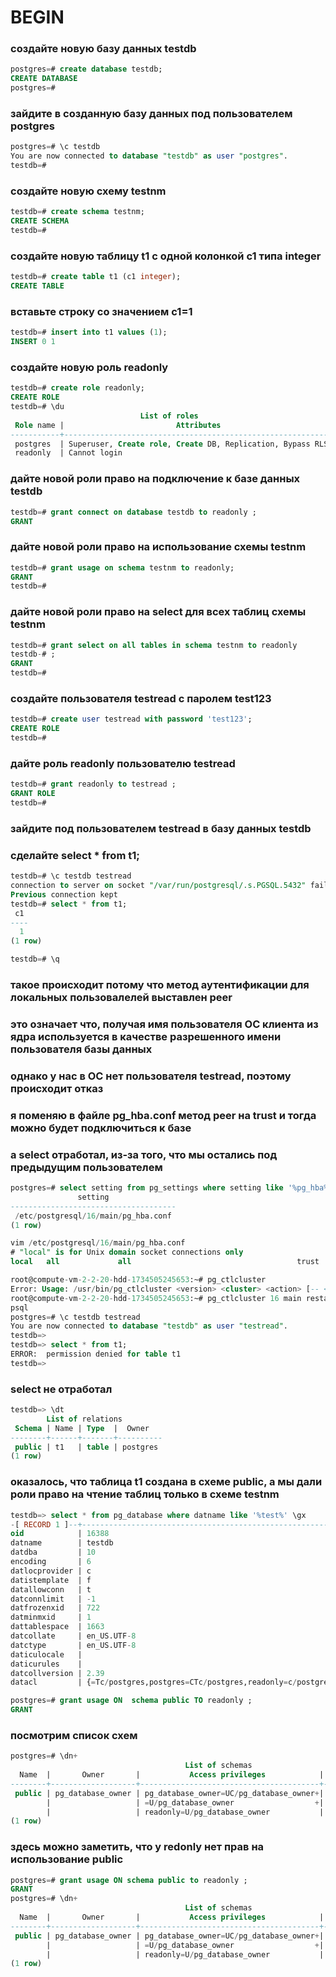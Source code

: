 # BEGIN
### создайте новую базу данных testdb

```sql
postgres=# create database testdb;
CREATE DATABASE
postgres=#
```
### зайдите в созданную базу данных под пользователем postgres
```sql
postgres=# \c testdb
You are now connected to database "testdb" as user "postgres".
testdb=#
```
### создайте новую схему testnm
```sql
testdb=# create schema testnm;
CREATE SCHEMA
testdb=#
```
### создайте новую таблицу t1 с одной колонкой c1 типа integer
```sql
testdb=# create table t1 (c1 integer);
CREATE TABLE
```
### вставьте строку со значением c1=1
```sql
testdb=# insert into t1 values (1);
INSERT 0 1
```
### создайте новую роль readonly
```sql
testdb=# create role readonly;
CREATE ROLE
testdb=# \du
                             List of roles
 Role name |                         Attributes
-----------+------------------------------------------------------------
 postgres  | Superuser, Create role, Create DB, Replication, Bypass RLS
 readonly  | Cannot login
```
### дайте новой роли право на подключение к базе данных testdb
```sql
testdb=# grant connect on database testdb to readonly ;
GRANT
```
### дайте новой роли право на использование схемы testnm
```sql
testdb=# grant usage on schema testnm to readonly;
GRANT
testdb=#
```
### дайте новой роли право на select для всех таблиц схемы testnm
```sql
testdb=# grant select on all tables in schema testnm to readonly
testdb-# ;
GRANT
testdb=#
```
### создайте пользователя testread с паролем test123
```sql
testdb=# create user testread with password 'test123';
CREATE ROLE
testdb=#
```
### дайте роль readonly пользователю testread
```sql
testdb=# grant readonly to testread ;
GRANT ROLE
testdb=#
```
### зайдите под пользователем testread в базу данных testdb
### сделайте select * from t1;
```sql
testdb=# \c testdb testread
connection to server on socket "/var/run/postgresql/.s.PGSQL.5432" failed: FATAL:  Peer authentication failed for user "testread"
Previous connection kept
testdb=# select * from t1;
 c1
----
  1
(1 row)

testdb=# \q

```
### такое происходит потому что метод аутентификации для локальных пользовалелей выставлен peer
### это означает что, получая имя пользователя ОС клиента из ядра используется в качестве разрешенного имени пользователя базы данных
### однако у нас в ОС нет пользователя testread, поэтому происходит отказ
### я поменяю в файле pg_hba.conf метод peer на trust и тогда можно будет подключиться к базе
### а select отработал, из-за того, что мы остались под предыдущим пользователем

```sql
postgres=# select setting from pg_settings where setting like '%pg_hba%';
               setting
-------------------------------------
 /etc/postgresql/16/main/pg_hba.conf
(1 row)

vim /etc/postgresql/16/main/pg_hba.conf
# "local" is for Unix domain socket connections only
local   all             all                                     trust

root@compute-vm-2-2-20-hdd-1734505245653:~# pg_ctlcluster
Error: Usage: /usr/bin/pg_ctlcluster <version> <cluster> <action> [-- <pg_ctl options>]
root@compute-vm-2-2-20-hdd-1734505245653:~# pg_ctlcluster 16 main restart
psql
postgres=# \c testdb testread
You are now connected to database "testdb" as user "testread".
testdb=>
testdb=> select * from t1;
ERROR:  permission denied for table t1
testdb=>

```
### select не отработал
```sql
testdb=> \dt
        List of relations
 Schema | Name | Type  |  Owner
--------+------+-------+----------
 public | t1   | table | postgres
(1 row)

```
### оказалось, что таблица t1 создана в схеме public, а мы дали роли право на чтение таблиц только в схеме testnm
```sql
testdb=> select * from pg_database where datname like '%test%' \gx
-[ RECORD 1 ]--+---------------------------------------------------------
oid            | 16388
datname        | testdb
datdba         | 10
encoding       | 6
datlocprovider | c
datistemplate  | f
datallowconn   | t
datconnlimit   | -1
datfrozenxid   | 722
datminmxid     | 1
dattablespace  | 1663
datcollate     | en_US.UTF-8
datctype       | en_US.UTF-8
daticulocale   |
daticurules    |
datcollversion | 2.39
datacl         | {=Tc/postgres,postgres=CTc/postgres,readonly=c/postgres}

postgres=# grant usage ON  schema public TO readonly ;
GRANT
```
### посмотрим список схем
```sql
postgres=# \dn+
                                       List of schemas
  Name  |       Owner       |           Access privileges            |      Description
--------+-------------------+----------------------------------------+------------------------
 public | pg_database_owner | pg_database_owner=UC/pg_database_owner+| standard public schema
        |                   | =U/pg_database_owner                  +|
        |                   | readonly=U/pg_database_owner           |
(1 row)
```
### здесь можно заметить, что у redonly нет прав на использование public
```sql
postgres=# grant usage ON schema public to readonly ;
GRANT
postgres=# \dn+
                                       List of schemas
  Name  |       Owner       |           Access privileges            |      Description
--------+-------------------+----------------------------------------+------------------------
 public | pg_database_owner | pg_database_owner=UC/pg_database_owner+| standard public schema
        |                   | =U/pg_database_owner                  +|
        |                   | readonly=U/pg_database_owner           |
(1 row)
```

